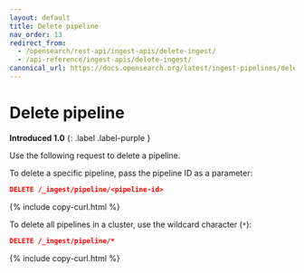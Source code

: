 ```yaml
---
layout: default
title: Delete pipeline
nav_order: 13
redirect_from:
  - /opensearch/rest-api/ingest-apis/delete-ingest/
  - /api-reference/ingest-apis/delete-ingest/
canonical_url: https://docs.opensearch.org/latest/ingest-pipelines/delete-ingest/
---
```


# Delete pipeline
**Introduced 1.0**
{: .label .label-purple }

Use the following request to delete a pipeline. 

To delete a specific pipeline, pass the pipeline ID as a parameter:

```json
DELETE /_ingest/pipeline/<pipeline-id>
```
{% include copy-curl.html %}

To delete all pipelines in a cluster, use the wildcard character (`*`):

```json
DELETE /_ingest/pipeline/*
```
{% include copy-curl.html %}
